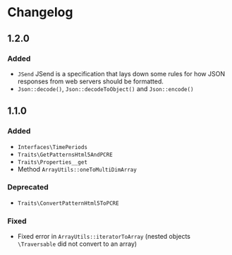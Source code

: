 # Changelog

## 1.2.0
### Added

- `JSend` JSend is a specification that lays down some rules for how JSON responses from web servers should be formatted.
- `Json::decode()`, `Json::decodeToObject()` and `Json::encode()`

## 1.1.0

### Added

- `Interfaces\TimePeriods`
- `Traits\GetPatternsHtml5AndPCRE`
- `Traits\Properties__get`
- Method `ArrayUtils::oneToMultiDimArray`

### Deprecated

- `Traits\ConvertPatternHtml5ToPCRE`

### Fixed

- Fixed error in `ArrayUtils::iteratorToArray` (nested objects `\Traversable` did not convert to an array)